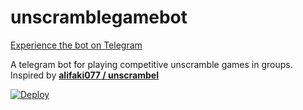 
# unscramblegamebot

[Experience the bot on Telegram](https://t.me/unscramblegamebot)

A telegram bot for playing competitive unscramble games in groups. Inspired by [**alifaki077 / unscrambel**](https://github.com/alifaki077/unscrambel)

[![Deploy](https://www.herokucdn.com/deploy/button.svg)](https://heroku.com/deploy?template=https://github.com/lyina/unscramblegamebot)
